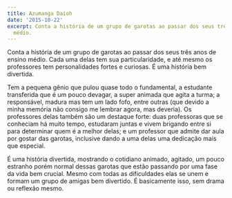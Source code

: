 ```yaml
---
title: Azumanga Daioh
date: '2015-10-22'
excerpt: Conta a história de um grupo de garotas ao passar dos seus três anos de ensino
  médio.
---
```




Conta a história de um grupo de garotas ao passar dos seus três anos de ensino médio. Cada uma delas tem 
sua particularidade, e até mesmo os professores tem personalidades fortes e curiosas. É uma história bem
divertida.

Tem a pequena gênio que pulou quase todo o fundamental, a estudante transferida que é um pouco devagar,
a super animada que agita a turma; a responsável, madura mas tem um lado fofo, entre outras (que devido
a minha memória não consigo me lembrar agora, mas deveria). Os professores delas também são um destaque
forte: duas professoras que se conheciam há muito tempo, estudaram juntas e vivem brigando entre si para
determinar quem é a melhor delas; e um professor que admite dar aula por gostar das garotas, inclusive
dando a uma delas uma dedicação mais que especial.

É uma história divertida, mostrando o cotidiano animado, agitado, um pouco estranho porém normal dessas
garotas que estão passando por uma fase da vida bem crucial. Mesmo com todas as dificuldades elas se
unem e formam um grupo de amigas bem divertido. É basicamente isso, sem drama ou reflexão mesmo.
